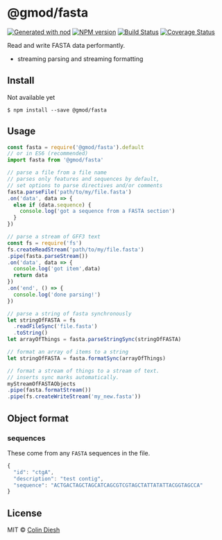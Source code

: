 # @gmod/fasta

[![Generated with nod](https://img.shields.io/badge/generator-nod-2196F3.svg?style=flat-square)](https://github.com/diegohaz/nod)
[![NPM version](https://img.shields.io/npm/v/@gmod/fasta.svg?style=flat-square)](https://npmjs.org/package/@gmod/fasta)
[![Build Status](https://img.shields.io/travis/GMOD/fasta-js/master.svg?style=flat-square)](https://travis-ci.org/GMOD/fasta-js) [![Coverage Status](https://img.shields.io/codecov/c/github/GMOD/fasta-js/master.svg?style=flat-square)](https://codecov.io/gh/GMOD/fasta-js/branch/master)

Read and write FASTA data performantly.

* streaming parsing and streaming formatting

## Install

Not available yet

    $ npm install --save @gmod/fasta

## Usage

```js
const fasta = require('@gmod/fasta').default
// or in ES6 (recommended)
import fasta from '@gmod/fasta'

// parse a file from a file name
// parses only features and sequences by default,
// set options to parse directives and/or comments
fasta.parseFile('path/to/my/file.fasta')
.on('data', data => {
  else if (data.sequence) {
    console.log('got a sequence from a FASTA section')
  }
})

// parse a stream of GFF3 text
const fs = require('fs')
fs.createReadStream('path/to/my/file.fasta')
.pipe(fasta.parseStream())
.on('data', data => {
  console.log('got item',data)
  return data
})
.on('end', () => {
  console.log('done parsing!')
})

// parse a string of fasta synchronously
let stringOfFASTA = fs
  .readFileSync('file.fasta')
  .toString()
let arrayOfThings = fasta.parseStringSync(stringOfFASTA)

// format an array of items to a string
let stringOfFASTA = fasta.formatSync(arrayOfThings)

// format a stream of things to a stream of text.
// inserts sync marks automatically.
myStreamOfFASTAObjects
.pipe(fasta.formatStream())
.pipe(fs.createWriteStream('my_new.fasta'))
```

## Object format


### sequences

These come from any `FASTA` sequences in the file.

```js
{
  "id": "ctgA",
  "description": "test contig",
  "sequence": "ACTGACTAGCTAGCATCAGCGTCGTAGCTATTATATTACGGTAGCCA"
}
```

## License

MIT © [Colin Diesh](https://github.com/cmdcolin)

